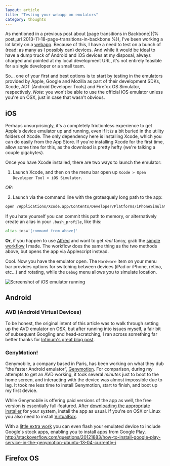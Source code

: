 ```yaml
---
layout: article
title: "Testing your webapp on emulators"
category: thoughts
---
```


As mentioned in a previous post about [page transitions in Backbone]({% post_url 2013-11-18-page-transitions-in-backbone %}), I've been working a lot lately on a [webapp](http://css-tricks.com/poll-results-sites-vs-apps/). Because of this, I have a need to test on a bunch of (read: as many as I possibly can) devices. And while it would be ideal to have a dump truck of Android and iOS devices at my disposal, always charged and pointed at my local development URL, it's not entirely feasible for a single developer or a small team.

So… one of your first and best options is to start by testing in the emulators provided by Apple, Google and Mozilla as part of their development SDKs, Xcode, ADT (Android Developer Tools) and Firefox OS Simulator, respectively. *Note*: you won't be able to use the official iOS emulator unless you're on OSX, just in case that wasn't obvious.

## iOS

Perhaps unsurprisingly, it's a completely frictionless experience to get Apple's device emulator up and running, even if it *is* a bit buried in the utility folders of Xcode. The only dependency here is installing Xcode, which you can do easily from the App Store. If you're installing Xcode for the first time, allow some time for this, as the download is pretty hefty (we're talking a couple gigabytes).

Once you have Xcode installed, there are two ways to launch the emulator:

1. Launch Xcode, and then on the menu bar open up `Xcode > Open Developer Tool > iOS Simulator`.  
  
  *OR*:  
    
2. Launch via the command line with the grotesquely long path to the app: 

  ```bash
  open /Applications/Xcode.app/Contents/Developer/Platforms/iPhoneSimulator.platform/Developer/Applications/iPhone\ Simulator.app
  ```

  If you hate yourself you can commit this path to memory, or alternatively create an alias in your `.bash_profile`, like this:

  ```bash
  alias ios='[command from above]'
  ```

  **Or**, if you happen to use [Alfred](http://alfredapp.com) and want to get *real* fancy, grab the [simple workflow](https://github.com/mikefowler/alfred-workflows) I made. The workflow does the same thing as the two methods above, but opens the app via Applescript instead.

Cool. Now you have the emulator open. The `Hardware` item on your menu bar provides options for switching between devices (iPad or iPhone, retina, etc…) and rotating, while the `Debug` menu allows you to simulate location.

![Screenshot of iOS emulator running](http://f.cl.ly/items/0K04143a3B2X0G1l232H/Screen%20Shot%202013-12-11%20at%206.25.24%20PM.png)

## Android

### AVD (Android Virtual Devices)

To be honest, the original intent of this article was to walk through setting up the AVD emulator on OSX, but after running into issues myself, a fair bit of subsequent Googling and head-scratching, I ran across something far better thanks for [Infinum's great blog post](http://www.infinum.co/the-capsized-eight/articles/is-your-android-emulator-just-too-slow).

### GenyMotion!

Genymobile, a company based in Paris, has been working on what they dub “the faster Android emulator”, [Genymotion](http://www.genymotion.com/). For comparison, during my attempts to get an AVD working, it took several *minutes* just to boot to the home screen, and interacting with the device was almost impossible due to lag. It took me less time to install Genymotion, start to finish, and boot up my first device.

While Genymobile is offering paid versions of the app as well, the free version is essentially full-featured. After [downloading the appropriate installer](https://cloud.genymotion.com/page/launchpad/download/) for your system, install the app as usual. If you're on OSX or Linux you also need to install [VirtualBox](https://www.virtualbox.org/wiki/Downloads).

With a [little extra work](http://stackoverflow.com/questions/20121883/how-to-install-google-play-service-in-the-genymotion-ubuntu-13-04-currently-i) you can even flash your emulated device to include Google's stock apps, enabling you to install apps from Google Play.
http://stackoverflow.com/questions/20121883/how-to-install-google-play-service-in-the-genymotion-ubuntu-13-04-currently-i

## Firefox OS
